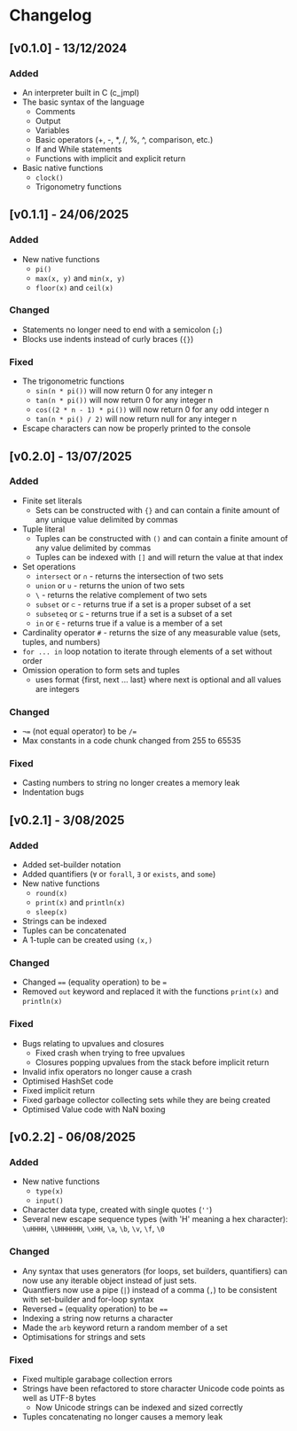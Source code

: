 # Changelog

## [v0.1.0] - 13/12/2024
### Added
- An interpreter built in C (c_jmpl)
- The basic syntax of the language
    - Comments
    - Output
    - Variables
    - Basic operators (+, -, *, /, %, ^, comparison, etc.)
    - If and While statements
    - Functions with implicit and explicit return
- Basic native functions
    - `clock()`
    - Trigonometry functions

## [v0.1.1] - 24/06/2025
### Added
- New native functions
    - `pi()`
    - `max(x, y)` and `min(x, y)`
    - `floor(x)` and `ceil(x)`
### Changed
- Statements no longer need to end with a semicolon (`;`)
- Blocks use indents instead of curly braces (`{}`)
### Fixed
- The trigonometric functions
    - `sin(n * pi())` will now return 0 for any integer n
    - `tan(n * pi())` will now return 0 for any integer n
    - `cos((2 * n - 1) * pi())` will now return 0 for any odd integer n
    - `tan(n * pi() / 2)` will now return null for any integer n
- Escape characters can now be properly printed to the console

## [v0.2.0] - 13/07/2025
### Added
- Finite set literals
    - Sets can be constructed with `{}` and can contain a finite amount of any unique value delimited by commas
- Tuple literal
    - Tuples can be constructed with `()` and can contain a finite amount of any value delimited by commas
    - Tuples can be indexed with `[]` and will return the value at that index
- Set operations
    - `intersect` or `∩` - returns the intersection of two sets
    - `union` or `∪` - returns the union of two sets
    - `\` - returns the relative complement of two sets
    - `subset` or `⊂` - returns true if a set is a proper subset of a set
    - `subseteq` or `⊆` - returns true if a set is a subset of a set
    - `in` or `∈` - returns true if a value is a member of a set
- Cardinality operator `#` - returns the size of any measurable value (sets, tuples, and numbers)
- `for ... in` loop notation to iterate through elements of a set without order
- Omission operation to form sets and tuples 
    - uses format {first, next ... last} where next is optional and all values are integers
### Changed
- `¬=` (not equal operator) to be `/=`
- Max constants in a code chunk changed from 255 to 65535
### Fixed
- Casting numbers to string no longer creates a memory leak
- Indentation bugs

## [v0.2.1] - 3/08/2025
### Added
- Added set-builder notation
- Added quantifiers (`∀` or `forall`, `∃` or `exists`, and `some`)
- New native functions
    - `round(x)`
    - `print(x)` and `println(x)`
    - `sleep(x)`
- Strings can be indexed
- Tuples can be concatenated
- A 1-tuple can be created using `(x,)`
### Changed
- Changed `==` (equality operation) to be `=`
- Removed `out` keyword and replaced it with the functions `print(x)` and `println(x)`
### Fixed
- Bugs relating to upvalues and closures
    - Fixed crash when trying to free upvalues
    - Closures popping upvalues from the stack before implicit return
- Invalid infix operators no longer cause a crash
- Optimised HashSet code
- Fixed implicit return
- Fixed garbage collector collecting sets while they are being created
- Optimised Value code with NaN boxing

## [v0.2.2] - 06/08/2025
### Added
- New native functions
    - `type(x)`
    - `input()`
- Character data type, created with single quotes (`''`)
- Several new escape sequence types (with 'H' meaning a hex character): `\uHHHH`, `\UHHHHHH`, `\xHH`, `\a`, `\b`, `\v`, `\f`, `\0`
### Changed
- Any syntax that uses generators (for loops, set builders, quantifiers) can now use any iterable object instead of just sets.
- Quantfiers now use a pipe (`|`) instead of a comma (`,`) to be consistent with set-builder and for-loop syntax
- Reversed `=` (equality operation) to be `==`
- Indexing a string now returns a character
- Made the `arb` keyword return a random member of a set
- Optimisations for strings and sets
### Fixed
- Fixed multiple garabage collection errors
- Strings have been refactored to store character Unicode code points as well as UTF-8 bytes
    - Now Unicode strings can be indexed and sized correctly
- Tuples concatenating no longer causes a memory leak